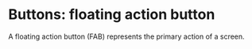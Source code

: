 # Buttons: floating action button

A floating action button (FAB) represents the primary action of a screen.
